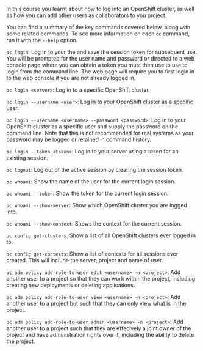 In this course you learnt about how to log into an OpenShift cluster, as well as how you can add other users as collaborators to you project.

You can find a summary of the key commands covered below, along with some related commands. To see more information on each ``oc`` command, run it with the ``--help`` option.

``oc login``: Log in to your the and save the session token for subsequent use. You will be prompted for the user name and password or directed to a web console page where you can obtain a token you must then use to use to login from the command line. The web page will require you to first login in to the web console if you are not already logged in.

``oc login <server>``:
    Log in to a specific OpenShift cluster.

``oc login --username <user>``:
    Log in to your OpenShift cluster as a specific user.

``oc login --username <username> --password <password>``:
    Log in to your OpenShift cluster as a specific user and supply the password on the command line. Note that this is not recommended for real systems as your password may be logged or retained in command history.

``oc login --token <token>``:
    Log in to your server using a token for an existing session.

``oc logout``:
    Log out of the active session by clearing the session token.

``oc whoami``:
    Show the name of the user for the current login session.

``oc whoami --token``:
    Show the token for the current login session.

``oc whoami --show-server``:
    Show which OpenShift cluster you are logged into.

``oc whoami --show-context``:
    Shows the context for the current session.

``oc config get-clusters``:
    Show a list of all OpenShift clusters ever logged in to.

``oc config get-contexts``:
    Show a list of contexts for all sessions ever created. This will include the server, project and name of user.

``oc adm policy add-role-to-user edit <username> -n <project>``: Add another user to a project so that they can work within the project, including creating new deployments or deleting applications.

``oc adm policy add-role-to-user view <username> -n <project>``: Add another user to a project but such that they can only view what is in the project.

``oc adm policy add-role-to-user admin <username> -n <project>``: Add another user to a project such that they are effecively a joint owner of the project and have administration rights over it, including the ability to delete the project.
